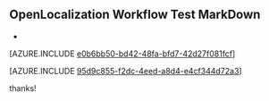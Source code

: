 ## OpenLocalization Workflow Test MarkDown
* 

[AZURE.INCLUDE [e0b6bb50-bd42-48fa-bfd7-42d27f081fcf](calleeMd1.md)]



[AZURE.INCLUDE [95d9c855-f2dc-4eed-a8d4-e4cf344d72a3](calleeMd2.md)]

 
thanks!